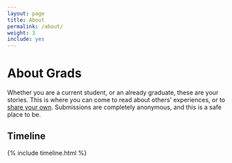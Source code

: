 ```yaml
---
layout: page
title: About
permalink: /about/
weight: 3
include: yes
---
```


# **About Grads**

Whether you are a current student, or an already graduate, these are your stories.
This is where you can come to read about others' experiences, or to <a href="https://goo.gl/forms/yEARGKIdvQHPxdNv2" target="_blank">share your own</a>.
Submissions are completely anonymous, and this is a safe place to be.

## Timeline

<div class="row">
{% include timeline.html %}
</div>
